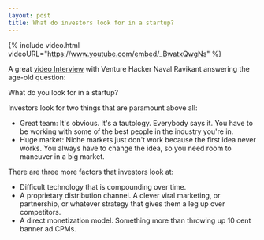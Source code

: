 ```yaml
---
layout: post
title: What do investors look for in a startup?
---
```


{% include video.html videoURL="https://www.youtube.com/embed/_BwatxQwgNs" %}

A great [video Interview](http://venturehacks.com/articles/investment-criteria) with Venture Hacker Naval Ravikant answering the age-old question:

What do you look for in a startup?

Investors look for two things that are paramount above all:

- Great team: It's obvious. It's a tautology. Everybody says it. You have to be working with some of the best people in the industry you're in.
- Huge market: Niche markets just don't work because the first idea never works. You always have to change the idea, so you need room to maneuver in a big market.

There are three more factors that investors look at:

- Difficult technology that is compounding over time.
- A proprietary distribution channel. A clever viral marketing, or partnership, or whatever strategy that gives them a leg up over competitors.
- A direct monetization model. Something more than throwing up 10 cent banner ad CPMs.
